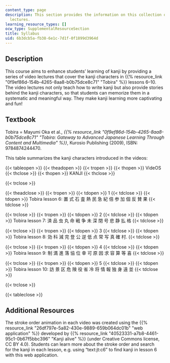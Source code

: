 ```yaml
---
content_type: page
description: This section provides the information on this collection of kanji video
  lectures.
learning_resource_types: []
ocw_type: SupplementalResourceSection
title: Syllabus
uid: 6b3dcb5a-fb38-6e1c-7d1f-0f1899d3964d
---
```


Description
-----------

This course aims to enhance students’ learning of kanji by providing a series of video lectures that cover the kanji characters in {{% resource_link "0f9ef86d-154b-4265-8aa8-b0b75dce8c71" "Tobira" %}} lessons 6–10. The video lectures not only teach how to write kanji but also provide stories behind the kanji characters, so that students can memorize them in a systematic and meaningful way. They make kanji learning more captivating and fun!

Textbook
--------

Tobira = Mayumi Oka et al., _{{% resource_link "0f9ef86d-154b-4265-8aa8-b0b75dce8c71" "Tobira: Gateway to Advanced Japanese Learning Through Content and Multimedia" %}}_, Kurosio Publishing (2009), ISBN: 9784874244470.

This table summarizes the kanji characters introduced in the videos:

{{< tableopen >}}
{{< theadopen >}}
{{< tropen >}}
{{< thopen >}}
VideOS
{{< thclose >}}
{{< thopen >}}
KANJI
{{< thclose >}}

{{< trclose >}}

{{< theadclose >}}
{{< tropen >}}
{{< tdopen >}}
1
{{< tdclose >}}
{{< tdopen >}}
Tobira lesson 6: 置 式 石 査 熱 民 急 紀 倍 参 加 個 反 賛 果
{{< tdclose >}}

{{< trclose >}}
{{< tropen >}}
{{< tdopen >}}
2
{{< tdclose >}}
{{< tdopen >}}
Tobira lesson 7: 済 品 虫 丸 命 戦 争 未 深 閉 号 悲 静 払 格
{{< tdclose >}}

{{< trclose >}}
{{< tropen >}}
{{< tdopen >}}
3
{{< tdclose >}}
{{< tdopen >}}
Tobira lesson 8: 効 科 減 完 登 公 逆 低 点 常 写 真 確 村.
{{< tdclose >}}

{{< trclose >}}
{{< tropen >}}
{{< tdopen >}}
4
{{< tdclose >}}
{{< tdopen >}}
Tobira lesson 9: 制 満 進 落 協 位 幸 可 原 因 求 容 算 等 喜
{{< tdclose >}}

{{< trclose >}}
{{< tropen >}}
{{< tdopen >}}
5
{{< tdclose >}}
{{< tdopen >}}
Tobira lesson 10: 訪 景 区 危 険 役 省 冷 将 情 報 独 身 遠 並
{{< tdclose >}}

{{< trclose >}}

{{< tableclose >}}

Additional Resources
--------------------

The stroke order animation in each video was created using the {{% resource_link "26df797e-5a82-430e-9889-659b064dc01b" "web application" %}} developed by {{% resource_link "40523331-a7b8-4461-95c1-0b67f5bbc396" "Kanji alive" %}} (under Creative Commons license, CC BY 4.0). Students can learn more about the stroke order and search for the kanji in each lesson, e.g. using “text:jt:c6” to find kanji in lesson 6 with this web application.